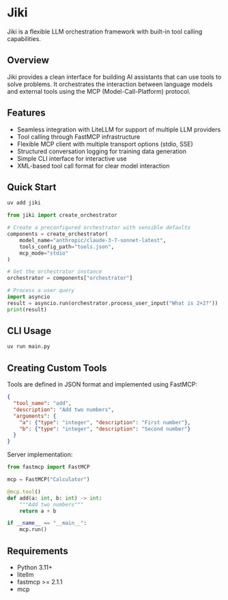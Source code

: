 # Jiki

Jiki is a flexible LLM orchestration framework with built-in tool calling capabilities.

## Overview

Jiki provides a clean interface for building AI assistants that can use tools to solve problems. It orchestrates the interaction between language models and external tools using the MCP (Model-Call-Platform) protocol.

## Features

- Seamless integration with LiteLLM for support of multiple LLM providers
- Tool calling through FastMCP infrastructure
- Flexible MCP client with multiple transport options (stdio, SSE)
- Structured conversation logging for training data generation
- Simple CLI interface for interactive use
- XML-based tool call format for clear model interaction

## Quick Start

```bash
uv add jiki
```

```python
from jiki import create_orchestrator

# Create a preconfigured orchestrator with sensible defaults
components = create_orchestrator(
    model_name="anthropic/claude-3-7-sonnet-latest",
    tools_config_path="tools.json",
    mcp_mode="stdio"
)

# Get the orchestrator instance
orchestrator = components["orchestrator"]

# Process a user query
import asyncio
result = asyncio.run(orchestrator.process_user_input("What is 2+2?"))
print(result)
```

## CLI Usage

```bash
uv run main.py
```

## Creating Custom Tools

Tools are defined in JSON format and implemented using FastMCP:

```json
{
  "tool_name": "add",
  "description": "Add two numbers",
  "arguments": {
    "a": {"type": "integer", "description": "First number"},
    "b": {"type": "integer", "description": "Second number"}
  }
}
```

Server implementation:

```python
from fastmcp import FastMCP

mcp = FastMCP("Calculator")

@mcp.tool()
def add(a: int, b: int) -> int:
    """Add two numbers"""
    return a + b

if __name__ == "__main__":
    mcp.run()
```

## Requirements

- Python 3.11+
- litellm
- fastmcp >= 2.1.1
- mcp